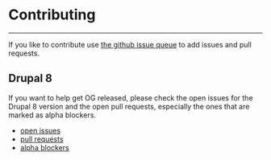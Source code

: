 # Contributing
--------------

If you like to contribute use [the github issue queue](https://github.com/gizra/og/issues) to add issues
and pull requests.

## Drupal 8

If you want to help get OG released, please check the open issues for the Drupal 8 version and the open pull requests, especially the ones that are marked as alpha blockers.

- [open issues](https://github.com/gizra/og/issues?q=is%3Aissue+is%3Aopen+label%3A%22Drupal+8%22)
- [pull requests](https://github.com/Gizra/og/pulls?q=is%3Apr+is%3Aopen+label%3A"Drupal+8")
- [alpha blockers](https://github.com/Gizra/og/pulls?q=is%3Aopen+label%3A%22Alpha+blocker%22)
